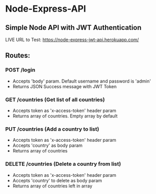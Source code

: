 # Node-Express-API

## Simple Node API with JWT Authentication
LIVE URL to Test: https://node-express-jwt-api.herokuapp.com/

## Routes:
### POST /login
- Accepts 'body' param. Default username and password is 'admin'
- Returns JSON Success message with JWT Token

### GET /countries (Get list of all countries)
- Accepts token as 'x-access-token' header param
- Returns array of countries. Empty array by default


### PUT /countries (Add a country to list)
- Accepts token as 'x-access-token' header param
- Accepts 'country' as body param
- Returns array of countries

### DELETE /countries (Delete a country from list)
- Accepts token as 'x-access-token' header param
- Accepts 'country' to delete as body param
- Returns array of countries left in array